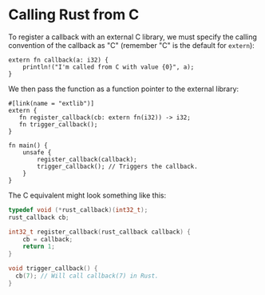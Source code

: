 # Calling Rust from C

To register a callback with an external C library, we must specify the calling convention of the callback as "C" (remember "C" is the default for `extern`):

```rust,ignore
extern fn callback(a: i32) {
    println!("I'm called from C with value {0}", a);
}
```

We then pass the function as a function pointer to the external library:

```rust,ignore
#[link(name = "extlib")]
extern {
   fn register_callback(cb: extern fn(i32)) -> i32;
   fn trigger_callback();
}

fn main() {
    unsafe {
        register_callback(callback);
        trigger_callback(); // Triggers the callback.
    }
}
```

The C equivalent might look something like this:

```c
typedef void (*rust_callback)(int32_t);
rust_callback cb;

int32_t register_callback(rust_callback callback) {
    cb = callback;
    return 1;
}

void trigger_callback() {
  cb(7); // Will call callback(7) in Rust.
}
```

